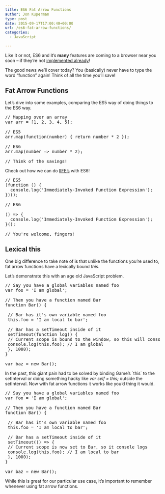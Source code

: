 ```yaml
---
title: ES6 Fat Arrow Functions
author: Jon Kuperman
type: post
date: 2015-09-17T17:00:40+00:00
url: /es6-fat-arrow-functions/
categories:
  - JavaScript

---
```

Like it or not, ES6 and it&#8217;s **many** features are coming to a browser near you soon &#8211; if they&#8217;re not [implemented already][1]!

The good news we&#8217;ll cover today? You (basically) never have to type the word &#8220;function&#8221; again! Think of all the time you&#8217;ll save!

## Fat Arrow Functions

Let&#8217;s dive into some examples, comparing the ES5 way of doing things to the ES6 way.

<pre class="lang:js decode:true ">// Mapping over an array
var arr = [1, 2, 3, 4, 5];

// ES5
arr.map(function(number) { return number * 2 });

// ES6
arr.map(number =&gt; number * 2);

// Think of the savings!</pre>

Check out how we can do [IIFE&#8217;s][2] with ES6!

<pre class="lang:default decode:true  ">// ES5
(function () {
  console.log('Immediately-Invoked Function Expression');
})();

// ES6

() =&gt; {
  console.log('Immediately-Invoked Function Expression');
}();

// You're welcome, fingers!</pre>

## Lexical this

One big difference to take note of is that unlike the functions you&#8217;re used to, fat arrow functions have a lexically bound _this_.

Let&#8217;s demonstrate this with an age old JavaScript problem.

<pre class="lang:js decode:true">// Say you have a global variables named foo
var foo = 'I am global';

// Then you have a function named Bar
function Bar() {

 // Bar has it's own variable named foo
 this.foo = 'I am local to bar';

 // Bar has a setTimeout inside of it
 setTimeout(function log() {
 // Current scope is bound to the window, so this will console log
 console.log(this.foo); // I am global
 }, 1000);
}

var baz = new Bar();</pre>

In the past, this giant pain had to be solved by binding Game&#8217;s \`this\` to the setInterval or doing something hacky like _var self = this;_ outside the setInterval. Now with fat arrow functions it works like you&#8217;d thing it would.

<pre class="lang:js decode:true ">// Say you have a global variables named foo
var foo = 'I am global';

// Then you have a function named Bar
function Bar() {

 // Bar has it's own variable named foo
 this.foo = 'I am local to bar';

 // Bar has a setTimeout inside of it
 setTimeout(() =&gt; {
 // Current scope is now set to Bar, so it console logs
 console.log(this.foo); // I am local to bar
 }, 1000);
}

var baz = new Bar();</pre>

While this is great for our particular use case, it&#8217;s important to remember whenever using fat arrow functions.

 [1]: http://kangax.github.io/compat-table/es6/
 [2]: http://benalman.com/news/2010/11/immediately-invoked-function-expression/